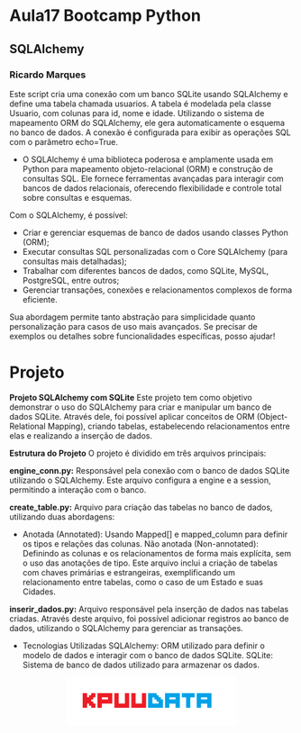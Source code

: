 # Aula17 Bootcamp Python

## SQLAlchemy

### Ricardo Marques


Este script cria uma conexão com um banco SQLite usando SQLAlchemy e define uma tabela chamada usuarios. A tabela é modelada pela classe Usuario, com colunas para id, nome e idade. Utilizando o sistema de mapeamento ORM do SQLAlchemy, ele gera automaticamente o esquema no banco de dados. A conexão é configurada para exibir as operações SQL com o parâmetro echo=True.




- O SQLAlchemy é uma biblioteca poderosa e amplamente usada em Python para mapeamento objeto-relacional (ORM) e construção de consultas SQL. Ele fornece ferramentas avançadas para interagir com bancos de dados relacionais, oferecendo flexibilidade e controle total sobre consultas e esquemas.

Com o SQLAlchemy, é possível:

- Criar e gerenciar esquemas de banco de dados usando classes Python (ORM);
- Executar consultas SQL personalizadas com o Core SQLAlchemy (para consultas mais detalhadas);
- Trabalhar com diferentes bancos de dados, como SQLite, MySQL, PostgreSQL, entre outros;
- Gerenciar transações, conexões e relacionamentos complexos de forma eficiente.

Sua abordagem permite tanto abstração para simplicidade quanto personalização para casos de uso mais avançados. Se precisar de exemplos ou detalhes sobre funcionalidades específicas, posso ajudar!



# Projeto



**Projeto SQLAlchemy com SQLite**
Este projeto tem como objetivo demonstrar o uso do SQLAlchemy para criar e manipular um banco de dados SQLite. Através dele, foi possível aplicar conceitos de ORM (Object-Relational Mapping), criando tabelas, estabelecendo relacionamentos entre elas e realizando a inserção de dados.

**Estrutura do Projeto**
O projeto é dividido em três arquivos principais:

**engine_conn.py:** Responsável pela conexão com o banco de dados SQLite utilizando o SQLAlchemy. Este arquivo configura a engine e a session, permitindo a interação com o banco.

**create_table.py:** Arquivo para criação das tabelas no banco de dados, utilizando duas abordagens:

- Anotada (Annotated): Usando Mapped[] e mapped_column para definir os tipos e relações das colunas.
Não anotada (Non-annotated): Definindo as colunas e os relacionamentos de forma mais explícita, sem o uso das anotações de tipo.
Este arquivo inclui a criação de tabelas com chaves primárias e estrangeiras, exemplificando um relacionamento entre tabelas, como o caso de um Estado e suas Cidades.

**inserir_dados.py:** Arquivo responsável pela inserção de dados nas tabelas criadas. Através deste arquivo, foi possível adicionar registros ao banco de dados, utilizando o SQLAlchemy para gerenciar as transações.

- Tecnologias Utilizadas
SQLAlchemy: ORM utilizado para definir o modelo de dados e interagir com o banco de dados SQLite.
SQLite: Sistema de banco de dados utilizado para armazenar os dados.


<p align="center">
  <img src="pic/KPUUDATA.png" alt="logo" width="300"/>
</p>







